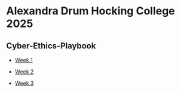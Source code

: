 # Alexandra Drum Hocking College 2025
## Cyber-Ethics-Playbook

- [Week 1
](https://github.com/Druma23/Cyber-Ethics-Portfolio/tree/main/week-01)

- [Week 2](https://github.com/Druma23/Cyber-Ethics-Portfolio/tree/main/Week%202)

- [Week 3](https://github.com/Druma23/Cyber-Ethics-Portfolio/tree/main/Week%203)
